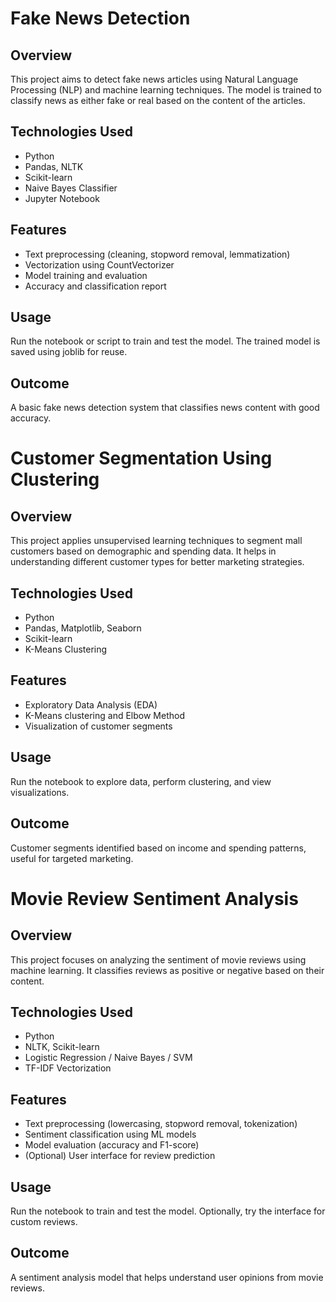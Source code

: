 # Fake News Detection

## Overview
This project aims to detect fake news articles using Natural Language Processing (NLP) and machine learning techniques. The model is trained to classify news as either fake or real based on the content of the articles.

## Technologies Used
- Python
- Pandas, NLTK
- Scikit-learn
- Naive Bayes Classifier
- Jupyter Notebook

## Features
- Text preprocessing (cleaning, stopword removal, lemmatization)
- Vectorization using CountVectorizer
- Model training and evaluation
- Accuracy and classification report

## Usage
Run the notebook or script to train and test the model. The trained model is saved using joblib for reuse.

## Outcome
A basic fake news detection system that classifies news content with good accuracy.

# Customer Segmentation Using Clustering

## Overview
This project applies unsupervised learning techniques to segment mall customers based on demographic and spending data. It helps in understanding different customer types for better marketing strategies.

## Technologies Used
- Python
- Pandas, Matplotlib, Seaborn
- Scikit-learn
- K-Means Clustering

## Features
- Exploratory Data Analysis (EDA)
- K-Means clustering and Elbow Method
- Visualization of customer segments

## Usage
Run the notebook to explore data, perform clustering, and view visualizations.

## Outcome
Customer segments identified based on income and spending patterns, useful for targeted marketing.

# Movie Review Sentiment Analysis

## Overview
This project focuses on analyzing the sentiment of movie reviews using machine learning. It classifies reviews as positive or negative based on their content.

## Technologies Used
- Python
- NLTK, Scikit-learn
- Logistic Regression / Naive Bayes / SVM
- TF-IDF Vectorization

## Features
- Text preprocessing (lowercasing, stopword removal, tokenization)
- Sentiment classification using ML models
- Model evaluation (accuracy and F1-score)
- (Optional) User interface for review prediction

## Usage
Run the notebook to train and test the model. Optionally, try the interface for custom reviews.

## Outcome
A sentiment analysis model that helps understand user opinions from movie reviews.
